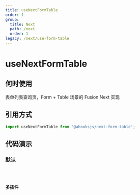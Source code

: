 ```yaml
---
title: useNextFormTable
order: 1
group:
  title: Next
  path: /next
  order: 1
legacy: /next/use-form-table
---
```


# useNextFormTable

## 何时使用

表单列表查询页，Form + Table 场景的 Fusion Next 实现

## 引用方式

```js
import useNextFormTable from '@ahooksjs/next-form-table';
```

## 代码演示

### 默认

<code src="./demo/default.tsx" />

### 多插件

<code src="./demo/all.tsx" />
